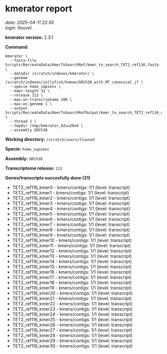 # kmerator report
*date: 2025-04-11 22:30*  
*login: tlouvet*

**kmerator version:** 2.3.1

**Command:**

```
kmerator \
  --fasta-file Scripts/RecreateData/KmerToSearchRef/kmer_to_search_TET2_ref116.fasta \
  --datadir /scratch/indexes/kmerator/ \
  --genome /scratch/indexes/jellyfish/human/GRCh38_with_MT_canonical.jf \
  --specie homo_sapiens \
  --kmer-length 31 \
  --release 113 \
  --max-on-transcriptome 100 \
  --max-on-genome 1 \
  --output Scripts/RecreateData/KmerToSearchRefOutput/kmer_to_search_TET2_ref116_output \
  --thread 1 \
  --tmpdir /tmp/kmerator_62uu20u4 \
  --assembly GRCh38
```

**Working directory:** `/scratch/users/tlouvet`

**Specie:** `homo_sapiens`

**Assembly:** `GRCh38`

**Transcriptome release:** `113`

**Genes/transcripts succesfully done (31)**

- TET2_ref116_kmer0 - kmers/contigs: 1/1 (level: transcript)
- TET2_ref116_kmer1 - kmers/contigs: 1/1 (level: transcript)
- TET2_ref116_kmer2 - kmers/contigs: 1/1 (level: transcript)
- TET2_ref116_kmer3 - kmers/contigs: 1/1 (level: transcript)
- TET2_ref116_kmer4 - kmers/contigs: 1/1 (level: transcript)
- TET2_ref116_kmer5 - kmers/contigs: 1/1 (level: transcript)
- TET2_ref116_kmer6 - kmers/contigs: 1/1 (level: transcript)
- TET2_ref116_kmer7 - kmers/contigs: 1/1 (level: transcript)
- TET2_ref116_kmer8 - kmers/contigs: 1/1 (level: transcript)
- TET2_ref116_kmer9 - kmers/contigs: 1/1 (level: transcript)
- TET2_ref116_kmer10 - kmers/contigs: 1/1 (level: transcript)
- TET2_ref116_kmer11 - kmers/contigs: 1/1 (level: transcript)
- TET2_ref116_kmer12 - kmers/contigs: 1/1 (level: transcript)
- TET2_ref116_kmer13 - kmers/contigs: 1/1 (level: transcript)
- TET2_ref116_kmer14 - kmers/contigs: 1/1 (level: transcript)
- TET2_ref116_kmer15 - kmers/contigs: 1/1 (level: transcript)
- TET2_ref116_kmer16 - kmers/contigs: 1/1 (level: transcript)
- TET2_ref116_kmer17 - kmers/contigs: 1/1 (level: transcript)
- TET2_ref116_kmer18 - kmers/contigs: 1/1 (level: transcript)
- TET2_ref116_kmer19 - kmers/contigs: 1/1 (level: transcript)
- TET2_ref116_kmer20 - kmers/contigs: 1/1 (level: transcript)
- TET2_ref116_kmer21 - kmers/contigs: 1/1 (level: transcript)
- TET2_ref116_kmer22 - kmers/contigs: 1/1 (level: transcript)
- TET2_ref116_kmer23 - kmers/contigs: 1/1 (level: transcript)
- TET2_ref116_kmer24 - kmers/contigs: 1/1 (level: transcript)
- TET2_ref116_kmer25 - kmers/contigs: 1/1 (level: transcript)
- TET2_ref116_kmer26 - kmers/contigs: 1/1 (level: transcript)
- TET2_ref116_kmer27 - kmers/contigs: 1/1 (level: transcript)
- TET2_ref116_kmer28 - kmers/contigs: 1/1 (level: transcript)
- TET2_ref116_kmer29 - kmers/contigs: 1/1 (level: transcript)
- TET2_ref116_kmer30 - kmers/contigs: 1/1 (level: transcript)
